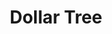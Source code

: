 ---
title: "Dollar Tree"
url: /fairless-hills/dollar-tree-south-oxford-valley-road/
shop: Kramladen
---